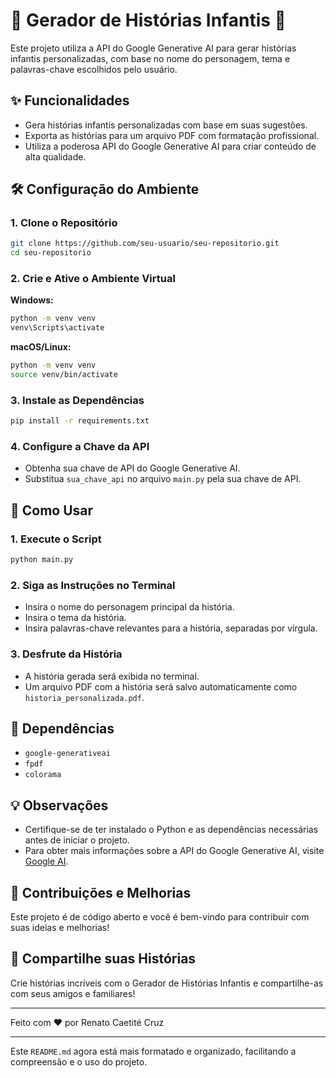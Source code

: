 # 📖 Gerador de Histórias Infantis 📝

Este projeto utiliza a API do Google Generative AI para gerar histórias infantis personalizadas, com base no nome do personagem, tema e palavras-chave escolhidos pelo usuário.

## ✨ Funcionalidades

- Gera histórias infantis personalizadas com base em suas sugestões.
- Exporta as histórias para um arquivo PDF com formatação profissional.
- Utiliza a poderosa API do Google Generative AI para criar conteúdo de alta qualidade.

## 🛠️ Configuração do Ambiente

### 1. Clone o Repositório

```bash
git clone https://github.com/seu-usuario/seu-repositorio.git
cd seu-repositorio
```

### 2. Crie e Ative o Ambiente Virtual

**Windows:**

```bash
python -m venv venv
venv\Scripts\activate
```

**macOS/Linux:**

```bash
python -m venv venv
source venv/bin/activate
```

### 3. Instale as Dependências

```bash
pip install -r requirements.txt
```

### 4. Configure a Chave da API

- Obtenha sua chave de API do Google Generative AI.
- Substitua `sua_chave_api` no arquivo `main.py` pela sua chave de API.

## 🚀 Como Usar

### 1. Execute o Script

```bash
python main.py
```

### 2. Siga as Instruções no Terminal

- Insira o nome do personagem principal da história.
- Insira o tema da história.
- Insira palavras-chave relevantes para a história, separadas por vírgula.

### 3. Desfrute da História

- A história gerada será exibida no terminal.
- Um arquivo PDF com a história será salvo automaticamente como `historia_personalizada.pdf`.

## 🧩 Dependências

- `google-generativeai`
- `fpdf`
- `colorama`

## 💡 Observações

- Certifique-se de ter instalado o Python e as dependências necessárias antes de iniciar o projeto.
- Para obter mais informações sobre a API do Google Generative AI, visite [Google AI](https://ai.google/).

## 🤝 Contribuições e Melhorias

Este projeto é de código aberto e você é bem-vindo para contribuir com suas ideias e melhorias!

## 📢 Compartilhe suas Histórias

Crie histórias incríveis com o Gerador de Histórias Infantis e compartilhe-as com seus amigos e familiares!

---

Feito com ❤️ por Renato Caetité Cruz

---

Este `README.md` agora está mais formatado e organizado, facilitando a compreensão e o uso do projeto.
